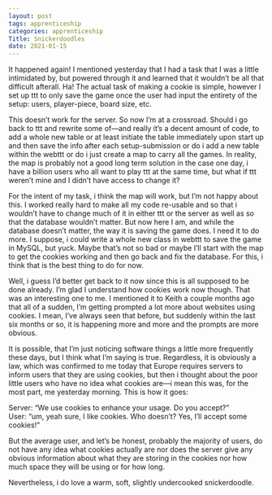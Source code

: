 ```yaml
---
layout: post 
tags: apprenticeship
categories: apprenticeship
Title: Snickerdoodles
date: 2021-01-15
---
```


It happened again!  I mentioned yesterday that I had a task that I was a little intimidated by, but powered through it and learned that it wouldn’t be all that difficult afterall.  Ha!  The actual task of making a cookie is simple, however I set up ttt to only save the game once the user had input the entirety of the setup: users, player-piece, board size, etc.  

This doesn’t work for the server.  So now I’m at a crossroad.  Should i go back to ttt and rewrite some of—and really it’s a decent amount of code, to add a whole new table or at least initiate the table immediately upon start up and then save the info after each setup-submission or do i add a new table within the webttt or do i just create a map to carry all the games.  In reality, the map is probably not a good long term solution in the case one day, i have a billion users who all want to play ttt at the same time, but what if ttt weren’t mine and I didn’t have access to change it?

For the intent of my task, i think the map will work, but I’m not happy about this.  I worked really hard to make all my code re-usable and so that i wouldn’t have to change much of it in either ttt or the server as well as so that the database wouldn’t matter.  But now here I am, and while the database doesn’t matter, the way it is saving the game does.  I need it to do more.  I suppose, i could write a whole new class in webttt to save the game in MySQL, but yuck.  Maybe that’s not so bad or maybe I’ll start with the map to get the cookies working and then go back and fix the database.  For this, i think that is the best thing to do for now.  

Well, i guess I’d better get back to it now since this is all supposed to be done already.  I’m glad I understand how cookies work now though.  That was an interesting one to me.  I mentioned it to Keith a couple months ago that all of a sudden, I’m getting prompted a lot more about websites using cookies.  I mean, I’ve always seen that before, but suddenly within the last six months or so, it is happening more and more and the prompts are more obvious. 

It is possible, that I’m just noticing software things a little more frequently these days, but I think what I’m saying is true.  Regardless, it is obviously a law, which was confirmed to me today that Europe requires servers to inform users that they are using cookies, but then i thought about the poor little users who have no idea what cookies are—i mean this was, for the most part, me yesterday morning.  This is how it goes:

Server: “We use cookies to enhance your usage.  Do you accept?”  
User:  “um, yeah sure, I like cookies.  Who doesn’t?  Yes, I’ll accept some cookies!”

But the average user, and let’s be honest, probably the majority of users, do not have any idea what cookies actually are nor does the server give any obvious information about what they are storing in the cookies nor how much space they will be using or for how long.

Nevertheless, i do love a warm, soft, slightly undercooked snickerdoodle.  

